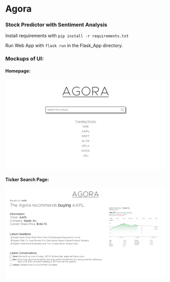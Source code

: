 # Agora

### Stock Predictor with Sentiment Analysis

Install requirements with ```pip install -r requirements.txt```

Run Web App with ```flask run``` in the Flask_App directory.

### Mockups of UI:

#### Homepage:

![Homepage](/Mockups/homepage.png?raw=true)

#### Ticker Search Page:

![Ticker Search Page](/Mockups/ticker_page.png?raw=true)